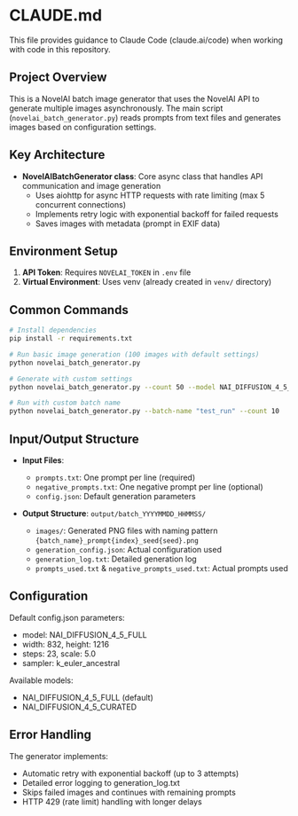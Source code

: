 # CLAUDE.md

This file provides guidance to Claude Code (claude.ai/code) when working with code in this repository.

## Project Overview

This is a NovelAI batch image generator that uses the NovelAI API to generate multiple images asynchronously. The main script (`novelai_batch_generator.py`) reads prompts from text files and generates images based on configuration settings.

## Key Architecture

- **NovelAIBatchGenerator class**: Core async class that handles API communication and image generation
  - Uses aiohttp for async HTTP requests with rate limiting (max 5 concurrent connections)
  - Implements retry logic with exponential backoff for failed requests
  - Saves images with metadata (prompt in EXIF data)

## Environment Setup

1. **API Token**: Requires `NOVELAI_TOKEN` in `.env` file
2. **Virtual Environment**: Uses venv (already created in `venv/` directory)

## Common Commands

```bash
# Install dependencies
pip install -r requirements.txt

# Run basic image generation (100 images with default settings)
python novelai_batch_generator.py

# Generate with custom settings
python novelai_batch_generator.py --count 50 --model NAI_DIFFUSION_4_5_CURATED --steps 23

# Run with custom batch name
python novelai_batch_generator.py --batch-name "test_run" --count 10
```

## Input/Output Structure

- **Input Files**:
  - `prompts.txt`: One prompt per line (required)
  - `negative_prompts.txt`: One negative prompt per line (optional)
  - `config.json`: Default generation parameters

- **Output Structure**: `output/batch_YYYYMMDD_HHMMSS/`
  - `images/`: Generated PNG files with naming pattern `{batch_name}_prompt{index}_seed{seed}.png`
  - `generation_config.json`: Actual configuration used
  - `generation_log.txt`: Detailed generation log
  - `prompts_used.txt` & `negative_prompts_used.txt`: Actual prompts used

## Configuration

Default config.json parameters:

- model: NAI_DIFFUSION_4_5_FULL
- width: 832, height: 1216
- steps: 23, scale: 5.0
- sampler: k_euler_ancestral

Available models:

- NAI_DIFFUSION_4_5_FULL (default)
- NAI_DIFFUSION_4_5_CURATED

## Error Handling

The generator implements:

- Automatic retry with exponential backoff (up to 3 attempts)
- Detailed error logging to generation_log.txt
- Skips failed images and continues with remaining prompts
- HTTP 429 (rate limit) handling with longer delays
